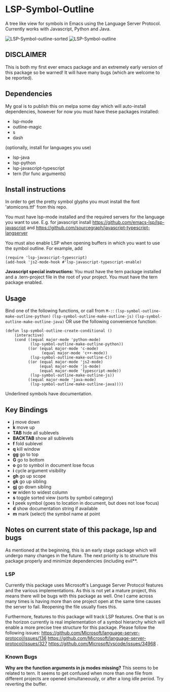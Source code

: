 # LSP-Symbol-Outline
A tree like view for symbols in Emacs using the Language Server Protocol. Currently works with Javascript, Python and Java.

![LSP-Symbol-outline-sorted](https://i.imgur.com/1koizch.png)
![LSP-Symbol-outline](https://i.imgur.com/mpDgD3Y.png)

## DISCLAIMER
This is both my first ever emacs package and an extremely early version of this package so be warned! It will have many bugs (which are welcome to be reported).

## Dependencies

My goal is to publish this on melpa some day which will auto-install dependencies, however for now you must have these packages installed:

* lsp-mode
* outline-magic
* s
* dash

(optionally, install for languages you use)
* lsp-java
* lsp-python
* lsp-javascript-typescript
* tern (for func arguments)

## Install instructions

In order to get the pretty symbol glyphs you must install the font 'atomicons.ttf' from this repo.

You must have lsp-mode installed and the required servers for the language you want to use. 
E.g. for javascript install https://github.com/emacs-lsp/lsp-javascript and https://github.com/sourcegraph/javascript-typescript-langserver

You must also enable LSP when opening buffers in which you want to use the symbol outline. For example, add

```emacs-lisp
(require 'lsp-javascript-typescript)
(add-hook 'js2-mode-hook #'lsp-javascript-typescript-enable)
```

**Javascript special instructions:**
You must have the tern package installed and a .tern-project file in the root of your project. You must have the tern package enabled.

## Usage

Bind one of the following functions, or call  from `M-:`:
`(lsp-symbol-outline-make-outline-python)`
`(lsp-symbol-outline-make-outline-js)`
`(lsp-symbol-outline-make-outline-java)`
OR use the following convenience function:
```
(defun lsp-symbol-outline-create-conditional ()
    (interactive)
    (cond ((equal major-mode 'python-mode)
           (lsp-symbol-outline-make-outline-python))
          ((or (equal major-mode 'c-mode)
                (equal major-mode 'c++-mode))
           (lsp-symbol-outline-make-outline-C))
          ((or (equal major-mode 'js2-mode)
               (equal major-mode 'js-mode)
               (equal major-mode 'typescript-mode))
           (lsp-symbol-outline-make-outline-js))
          ((equal major-mode 'java-mode)
           (lsp-symbol-outline-make-outline-java))))
```

Underlined symbols have documentation.

## Key Bindings

* **j** move down
* **k** move up
* **TAB** hide all sublevels
* **BACKTAB** show all sublevels
* **f** fold sublevel
* **q** kill window
* **gg** go to top
* **G** go to bottom
* **o** go to symbol in document lose focus
* **i** cycle argument visibility
* **gh** go up scope
* **gk** go up sibling
* **gj** go down sibling
* **w** widen to widest column
* **s** toggle sorted view (sorts by symbol category)
* **l** peek symbol (goes to location in document, but does not lose focus)
* **d** show documentation string if available
* **m** mark (select) the symbol name at point

## Notes on current state of this package, lsp and bugs

As mentioned at the beginning, this is an early stage package which will undergo many changes in the future. The next priority is to structure this package properly and minimize dependencies (including evil**. 

### LSP

Currently this package uses Microsoft's Language Server Protocol features and the various implementations. As this is not yet a mature project, this means there will be bugs with this package as well. One I came across many times is having more than one project open at the same time causes the server to fail. Reopening the file usually fixes this. 

Furthermore, features to this package will track LSP features. One that is on the horizon currently is real implementation of a symbol hierarchy which will enable a more precise tree structure for this package. Please follow the following issues: https://github.com/Microsoft/language-server-protocol/issues/136 https://github.com/Microsoft/language-server-protocol/issues/327 https://github.com/Microsoft/vscode/issues/34968 .

### Known Bugs

**Why are the function arguments in js modes missing?**
This seems to be related to tern. It seems to get confused when more than one file from different projects are opened
simultaneously, or after a long idle period. Try reverting the buffer.


